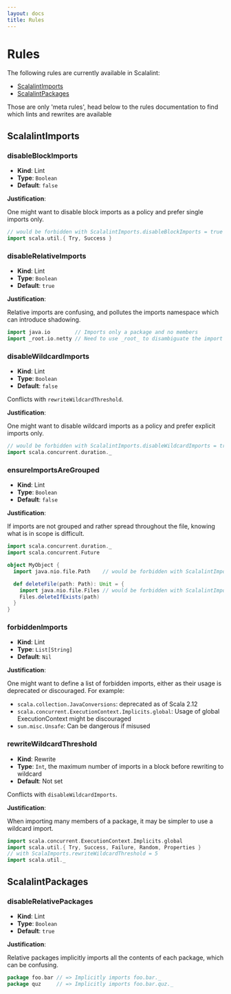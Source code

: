 ```yaml
---
layout: docs
title: Rules
---
```


# Rules

The following rules are currently available in Scalalint:

* [ScalalintImports](#scalalintimports)
* [ScalalintPackages](#scalalintpackages)

Those are only 'meta rules', head below to the rules documentation to find which lints and rewrites are available

## ScalalintImports

### disableBlockImports

* **Kind**: Lint
* **Type**: `Boolean`
* **Default**: `false`

**Justification**:

One might want to disable block imports as a policy and prefer single imports only.

```scala
// would be forbidden with ScalalintImports.disableBlockImports = true
import scala.util.{ Try, Success }
```

### disableRelativeImports

* **Kind**: Lint
* **Type**: `Boolean`
* **Default**: `true`

**Justification**:

Relative imports are confusing, and pollutes the imports namespace which can introduce shadowing.

```scala
import java.io        // Imports only a package and no members
import _root.io.netty // Need to use _root_ to disambiguate the import
```

### disableWildcardImports

* **Kind**: Lint
* **Type**: `Boolean`
* **Default**: `false`

Conflicts with `rewriteWildcardThreshold`.

**Justification**:

One might want to disable wildcard imports as a policy and prefer explicit imports only.

```scala
// would be forbidden with ScalalintImports.disableWildcardImports = true
import scala.concurrent.duration._
```

### ensureImportsAreGrouped

* **Kind**: Lint
* **Type**: `Boolean`
* **Default**: `false`

**Justification**:

If imports are not grouped and rather spread throughout the file, knowing what is in scope is difficult.

```scala
import scala.concurrent.duration._
import scala.concurrent.Future

object MyObject {
  import java.nio.file.Path    // would be forbidden with ScalalintImports.ensureImportsAreGrouped = true

  def deleteFile(path: Path): Unit = {
    import java.nio.file.Files // would be forbidden with ScalalintImports.ensureImportsAreGrouped = true
    Files.deleteIfExists(path)
  }
}
```

### forbiddenImports

* **Kind**: Lint
* **Type**: `List[String]`
* **Default**: `Nil`

**Justification**:

One might want to define a list of forbidden imports, either as their usage is deprecated or discouraged.
For example:
* `scala.collection.JavaConversions`: deprecated as of Scala 2.12
* `scala.concurrent.ExecutionContext.Implicits.global`: Usage of global ExecutionContext might be discouraged
* `sun.misc.Unsafe`: Can be dangerous if misused

### rewriteWildcardThreshold

* **Kind**: Rewrite
* **Type**: `Int`, the maximum number of imports in a block before rewriting to wildcard
* **Default**: Not set

Conflicts with `disableWildcardImports`.

**Justification**:

When importing many members of a package, it may be simpler to use a wildcard import.

```scala
import scala.concurrent.ExecutionContext.Implicits.global
import scala.util.{ Try, Success, Failure, Random, Properties }
// with ScalaImports.rewriteWildcardThreshold = 5
import scala.util._
```

## ScalalintPackages

### disableRelativePackages

* **Kind**: Lint
* **Type**: `Boolean`
* **Default**: `true`

**Justification**:

Relative packages implicitly imports all the contents of each package, which can be confusing.

```scala
package foo.bar // => Implicitly imports foo.bar._
package quz     // => Implicitly imports foo.bar.quz._
```

